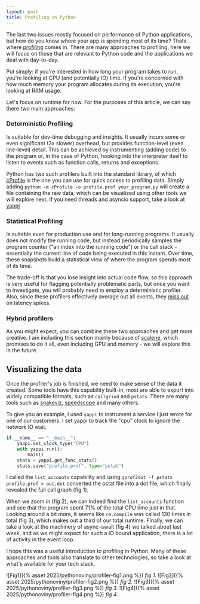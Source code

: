 ```yaml
---
layout: post
title: Profiling in Python
---
```


The last two issues mostly focused on performance of Python applications, but how do you know where your app is spending most of its time? Thats where [profiling](https://en.wikipedia.org/wiki/Profiling_(computer_programming)) comes in. There are many approaches to profiling, here we will focus on those that are relevant to Python code and the applications we deal with day-to-day.

Put simply: if you're interested in how long your program takes to run, you're looking at CPU (and potentially IO) time. If you're concerned with how much memory your program allocates during its execution, you're looking at RAM usage.

Let's focus on runtime for now. For the purposes of this article, we can say there two main approaches:

### Deterministic Profiling
Is suitable for dev-time debugging and insights. It usually incurs some or even significant (3x slower) overhead, but provides function-level (even line-level) detail. This can be achieved by instrumenting (adding code) to the program or, in the case of Python, hooking into the interpreter itself to listen to events such as function calls, returns and exceptions.

Python has two such profilers built into the standard library, of which [cProfile](https://docs.python.org/3/library/profile.html#module-cProfile) is the one you can use for quick access to profiling data. Simply adding `python -m cProfile -o profile.prof your_program.py` will create a file containing the raw data, which can be visualized using other tools we will explore next. If you need threads and asyncio support, take a look at [yappi](https://github.com/sumerc/yappi)

### Statistical Profiling
Is suitable even for production use and for long-running programs. It usually does not modify the running code, but instead periodically samples the program counter ("an index into the running code") or the call stack - essentially the current line of code being executed in this instant. Over time, these snapshots build a statistical view of where the program spends most of its time.

The trade-off is that you lose insight into actual code flow, so this approach is very useful for flagging potentially problematic parts, but once you want to investigate, you will probably need to employ a deterministic profiler. Also, since these profilers effectively average out all events, they [miss out](https://danluu.com/perf-tracing/) on latency spikes.

### Hybrid profilers
As you might expect, you can combine these two approaches and get more creative. I am including this section mainly because of [scalene](https://github.com/plasma-umass/scalene), which promises to do it all, even including GPU and memory - we will explore this in the future.

## Visualizing the data
Once the profiler's job is finished, we need to make sense of the data it created. Some tools have this capability built-in, most are able to export into widely compatible formats, such as `callgrind` and `pstats`. There are many tools such as [snakeviz](https://jiffyclub.github.io/snakeviz/), [speedscope](https://www.speedscope.app/) and many others.

To give you an example, I used `yappi` to instrument a service I just wrote for one of our customers. I set yappi to track the "cpu" clock to ignore the network IO wait.
```python
if __name__ == "__main__":
    yappi.set_clock_type("CPU")
    with yappi.run():
        main()
    stats = yappi.get_func_stats()
    stats.save("profile.prof", type="pstat")
```
I called the `list_accounts` capability and using `gprof2dot -f pstats profile.prof > out.dot` converted the pstat file into a dot file, which finally revealed the full call graph (fig 1). 

When we zoom in (fig 2), we can indeed find the `list_accounts` function and see that the program spent 71% of the total CPU time just in that. Looking around a bit more, it seems like `re.compile` was called 130 times in total (fig 3), which makes out a third of our total runtime. Finally, we can take a look at the machinery of async-await (fig 4) we talked about last week, and as we might expect for such a IO bound application, there is a lot of activity in the event loop.

I hope this was a useful introduction to profiling in Python. Many of these approaches and tools also translate to other technologies, so take a look at what's available for your tech stack.

![Fig1]({% asset 2025/pythonoviny/profiler-fig1.png %})
*fig 1.*
![Fig2]({% asset 2025/pythonoviny/profiler-fig2.png %})
*fig 2.*
![Fig3]({% asset 2025/pythonoviny/profiler-fig3.png %})
*fig 3.*
![Fig4]({% asset 2025/pythonoviny/profiler-fig4.png %})
*fig 4.*
